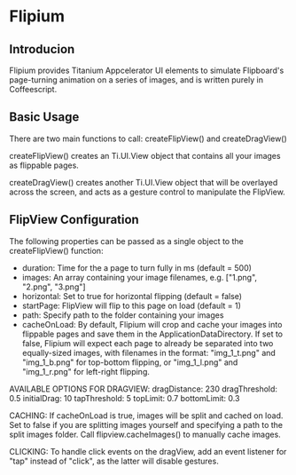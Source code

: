 Flipium
=======

Introducion
-----------

Flipium provides Titanium Appcelerator UI elements to simulate Flipboard's page-turning animation on a series of images, and is written purely in Coffeescript.


Basic Usage
-----------

There are two main functions to call: createFlipView() and createDragView()

createFlipView() creates an Ti.UI.View object that contains all your images as flippable pages.

createDragView() creates another Ti.UI.View object that will be overlayed across the screen, and acts as a gesture control to manipulate the FlipView. 


FlipView Configuration
----------------------

The following properties can be passed as a single object to the createFlipView() function:

* duration: Time for the a page to turn fully in ms (default = 500)
* images: An array containing your image filenames, e.g. ["1.png", "2.png", "3.png"]
* horizontal: Set to true for horizontal flipping (default = false)
* startPage: FlipView will flip to this page on load (default = 1)
* path: Specify path to the folder containing your images
* cacheOnLoad: By default, Flipium will crop and cache your images into flippable pages and save them in the ApplicationDataDirectory. If set to false, Flipium will expect each page to already be separated into two equally-sized images, with filenames in the format: "img_1_t.png" and "img_1_b.png" for top-bottom flipping, or "img_1_l.png" and "img_1_r.png" for left-right flipping.



AVAILABLE OPTIONS FOR DRAGVIEW:
  dragDistance: 230
  dragThreshold: 0.5
  initialDrag: 10
  tapThreshold: 5
  topLimit: 0.7
  bottomLimit: 0.3

CACHING:
  If cacheOnLoad is true, images will be split and cached on load.
  Set to false if you are splitting images yourself and specifying
  a path to the split images folder. 
  Call flipview.cacheImages() to manually cache images.

CLICKING:
  To handle click events on the dragView, add an event listener for
  "tap" instead of "click", as the latter will disable gestures.
